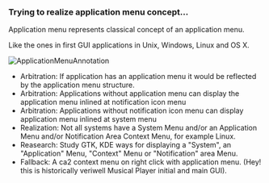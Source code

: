 ### Trying to realize application menu concept...

Application menu represents classical concept of an application menu.

Like the ones in first GUI applications in Unix, Windows, Linux and OS X.

![ApplicationMenuAnnotation](https://github.com/ca2/app/assets/30236231/4a2f4270-484b-40a1-9da6-b6a691315750)

- Arbitration: If application has an application menu it would be reflected by the application menu structure.
- Arbitration: Applications without application menu can display the application menu inlined at notification icon menu
- Arbitration: Applications without notification icon menu can display application menu inlined at system menu
- Realization: Not all systems have a System Menu and/or an Application Menu and/or Notification Area Context Menu, for example Linux.
- Reasearch: Study GTK, KDE ways for displaying a "System", an "Application" Menu, "Context" Menu or "Notification" area Menu.
- Fallback: A ca2 context menu on right click with application menu. (Hey! this is historically veriwell Musical Player initial and main GUI).
